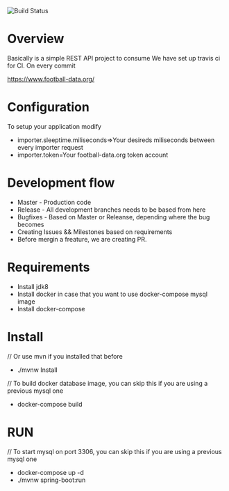 ![Build Status](https://travis-ci.com/JicLotus/football-api.svg?branch=master)


# Overview

Basically is a simple REST API project to consume 
We have set up travis ci for CI. On every commit 

https://www.football-data.org/

# Configuration

To setup your application modify

- importer.sleeptime.miliseconds=>Your desireds miliseconds between every importer request
- importer.token=Your football-data.org token account

# Development flow

- Master - Production code
- Release - All development branches needs to be based from here
- Bugfixes - Based on Master or Releanse, depending where the bug becomes
- Creating Issues && Milestones based on requirements
- Before mergin a freature, we are creating PR.

# Requirements

- Install jdk8
- Install docker in case that you want to use docker-compose mysql image
- Install docker-compose

# Install

// Or use mvn if you installed that before
- ./mvnw Install

// To build docker database image, you can skip this if you are using a previous mysql one
- docker-compose build

# RUN

// To start mysql on port 3306, you can skip this if you are using a previous mysql one
- docker-compose up -d
- ./mvnw spring-boot:run